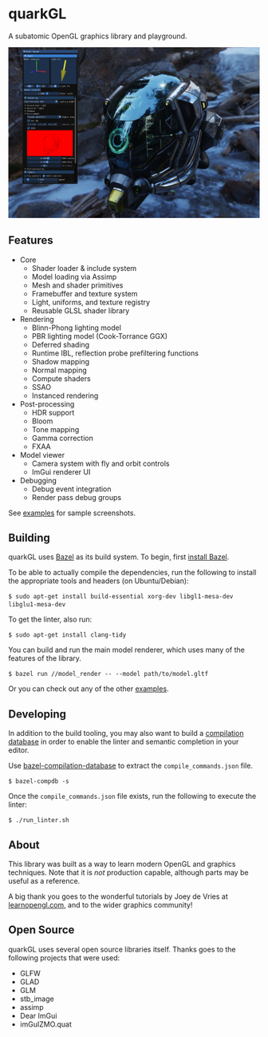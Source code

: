 quarkGL
=======

A subatomic OpenGL graphics library and playground.

![render preview](model_render/preview.png)

## Features

- Core
  - Shader loader & include system
  - Model loading via Assimp
  - Mesh and shader primitives
  - Framebuffer and texture system
  - Light, uniforms, and texture registry
  - Reusable GLSL shader library
- Rendering
  - Blinn-Phong lighting model
  - PBR lighting model (Cook-Torrance GGX)
  - Deferred shading
  - Runtime IBL, reflection probe prefiltering functions
  - Shadow mapping
  - Normal mapping
  - Compute shaders
  - SSAO
  - Instanced rendering
- Post-processing
  - HDR support
  - Bloom
  - Tone mapping
  - Gamma correction
  - FXAA
- Model viewer
  - Camera system with fly and orbit controls
  - ImGui renderer UI
- Debugging
  - Debug event integration
  - Render pass debug groups

See [examples](examples/) for sample screenshots.

## Building

quarkGL uses [Bazel](https://bazel.build/) as its build system. To begin, first
[install Bazel](https://docs.bazel.build/install.html).

To be able to actually compile the dependencies, run the following to install
the appropriate tools and headers (on Ubuntu/Debian):

```
$ sudo apt-get install build-essential xorg-dev libgl1-mesa-dev libglu1-mesa-dev
```

To get the linter, also run:

```
$ sudo apt-get install clang-tidy
```

You can build and run the main model renderer, which uses many of the features
of the library.

```
$ bazel run //model_render -- --model path/to/model.gltf
```

Or you can check out any of the other [examples](examples/).

## Developing

In addition to the build tooling, you may also want to build a [compilation
database](http://clang.llvm.org/docs/JSONCompilationDatabase.html) in order to
enable the linter and semantic completion in your editor. 

Use
[bazel-compilation-database](https://github.com/grailbio/bazel-compilation-database)
to extract the `compile_commands.json` file.

```
$ bazel-compdb -s
```

Once the `compile_commands.json` file exists, run the following to execute the
linter:

```
$ ./run_linter.sh
```

## About

This library was built as a way to learn modern OpenGL and graphics techniques.
Note that it is _not_ production capable, although parts may be useful as a
reference.

A big thank you goes to the wonderful tutorials by Joey de Vries at
[learnopengl.com](https://learnopengl.com), and to the wider graphics
community!

## Open Source

quarkGL uses several open source libraries itself. Thanks goes to the following
projects that were used:

- GLFW
- GLAD
- GLM
- stb_image
- assimp
- Dear ImGui
- imGuIZMO.quat
